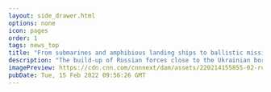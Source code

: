 ```yaml
---
layout: side_drawer.html
options: none
icon: pages
order: 1
tags: news_top
title: "From submarines and amphibious landing ships to ballistic missiles and tanks, the build-up of Russian forces continues apace"
description: "The build-up of Russian forces close to the Ukrainian border continues apace, with everything from submarines and amphibious landing ships in the Black Sea to short-range ballistic missiles, tanks and howitzers around Ukraine's northeastern edges."
imagePreview: https://cdn.cnn.com/cnnnext/dam/assets/220214155855-02-russia-military-buildup-tanks-social-media-mclean-0213-video-synd-2.jpg
pubDate: Tue, 15 Feb 2022 09:56:26 GMT
---
```

